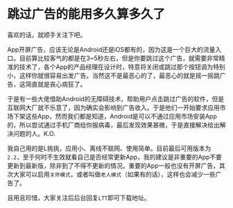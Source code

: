 # 跳过广告的能用多久算多久了

喜欢的话，就顺手关注下吧。

App开屏广告，应该无论是Android还是iOS都有的，因为这是一个巨大的流量入口。目前算比较客气的都是在3~5秒左右，但是你要跳过这个广告，就需要非常精准的技术了，各个App的产品经理在设计时，特意将关闭或跳过那个按钮调为特别小，这样你就很容易出发广告。当然这不是最恶心的了，最恶心的就是摇一摇跳广告，这简直就是丧心病狂了。

于是有一些大佬借助Android的无障碍技术，帮助用户点击跳过广告的软件，但是互联网大厂就不乐意了，因为确实会影响到广告收入。于是他们一开始要求应用市场下架这些App，然而我们都是知道，Android是可以不通过应用市场安装App的，所以尝试通过手机厂商给你报病毒，最后发现效果甚微，于是直接解决给出解决问题的人。K.O.

我自己用的是L挑挑，应用小、离线不联网、使用简单。目前最后可用版本为`2.2`，至于何时不生效就看自己是否经常更新App，我的建议是非重要的App不要更新到最新版，除非到了不得不更新的情况。重要的App一般也没有开屏广告，其次大家可以启用`关怀模式`，或者叫做`老人模式`（如果有的话），这样也会减少一些广告了。

且用且珍惜，大家关注后后台回复`LTT`即可下载地址。

